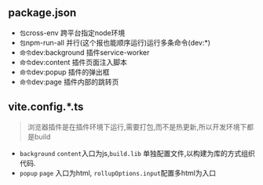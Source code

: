 ## package.json
- `包`cross-env 跨平台指定node环境
- `包`npm-run-all 并行(这个报也能顺序运行)运行多条命令(dev:*)
- `命令`dev:background 插件service-worker
- `命令`dev:content 插件页面注入脚本
- `命令`dev:popup 插件的弹出框
- `命令`dev:page 插件内部的跳转页

## vite.config.*.ts
> 浏览器插件是在插件环境下运行,需要打包,而不是热更新,所以开发环境下都是build
- `background` `content`入口为js,`build.lib` 单独配置文件,以构建为库的方式组织代码.
- `popup` `page` 入口为html, `rollupOptions.input`配置多html为入口